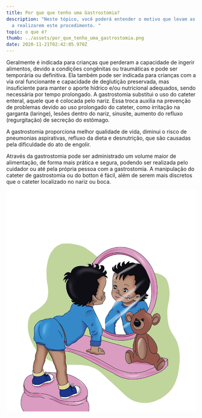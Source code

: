 ```yaml
---
title: Por que que tenho uma Gastrostomia?
description: "Neste tópico, você poderá entender o motivo que levam as crianças
  a realizarem este procedimento. "
topic: o que é?
thumb: ../assets/por_que_tenho_uma_gastrostomia.png
date: 2020-11-21T02:42:05.970Z
---
```

Geralmente é indicada para crianças que perderam a capacidade de ingerir alimentos, devido a condições congênitas ou traumáticas e pode ser temporária ou definitiva. Ela também pode ser indicada para crianças com a via oral funcionante e capacidade de deglutição preservada, mas insuficiente para manter o aporte hídrico e/ou nutricional adequados, sendo necessária por tempo prolongado. A gastrostomia substitui o uso do cateter enteral, aquele que é colocada pelo nariz. Essa troca auxilia na prevenção de problemas devido ao uso prolongado do cateter, como irritação na garganta (laringe), lesões dentro do nariz, sinusite, aumento do refluxo (regurgitação) de secreção do estômago.

A gastrostomia proporciona melhor qualidade de vida, diminui o risco de pneumonias aspirativas, refluxo da dieta e desnutrição, que são causadas pela dificuldade do ato de engolir. 

Através da gastrostomia pode ser administrado um volume maior de alimentação, de forma mais prática e segura, podendo ser realizada pelo cuidador ou até pela própria pessoa com a gastrostomia. A manipulação do cateter de gastrostomia ou do botton é fácil, além de serem mais discretos que o cateter localizado no nariz ou boca.

![Por que que tenho uma Gastrostomia?](../assets/por_que_tenho_uma_gastrostomia.png "Por que que tenho uma Gastrostomia?")